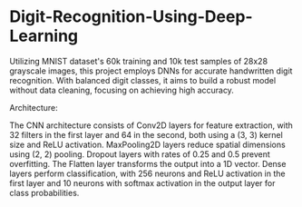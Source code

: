 # Digit-Recognition-Using-Deep-Learning
 Utilizing MNIST dataset's 60k training and 10k test samples of 28x28 grayscale images, this project employs DNNs for accurate handwritten digit recognition. With balanced digit classes, it aims to build a robust model without data cleaning, focusing on achieving high accuracy.

 Architecture:
 
The CNN architecture consists of Conv2D layers for feature extraction, with 32 filters in the first layer and 64 in the second, both using a (3, 3) kernel size and ReLU activation. MaxPooling2D layers reduce spatial dimensions using (2, 2) pooling. Dropout layers with rates of 0.25 and 0.5 prevent overfitting. The Flatten layer transforms the output into a 1D vector. Dense layers perform classification, with 256 neurons and ReLU activation in the first layer and 10 neurons with softmax activation in the output layer for class probabilities.
